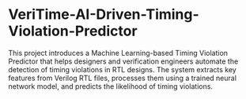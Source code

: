 # VeriTime-AI-Driven-Timing-Violation-Predictor
This project introduces a Machine Learning-based Timing Violation Predictor that helps designers and verification engineers automate the detection of timing violations in RTL designs. The system extracts key features from Verilog RTL files, processes them using a trained neural network model, and predicts the likelihood of timing violations.
